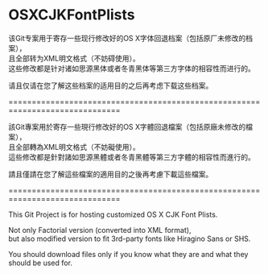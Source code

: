 OSXCJKFontPlists
================

该Git专案用于寄存一些现行修改好的OS X字体回退档案（包括原厂未修改的档案），<br>
且全部转为XML明文格式（不妨碍使用）。<br>
这些修改都是针对诸如思源黑体或者冬青黑体等第三方字体的相容性而进行的。

请且仅请在您了解这些档案的适用目的之后再考虑下载这些档案。<br>

==============================================================================<br>

該Git專案用於寄存一些現行修改好的OS X字體回退檔案（包括原廠未修改的檔案），<br>
且全部轉為XML明文格式（不妨礙使用）。<br>
這些修改都是針對諸如思源黑體或者冬青黑體等第三方字體的相容性而進行的。

請且僅請在您了解這些檔案的適用目的之後再考慮下載這些檔案。<br>

==============================================================================<br>

This Git Project is for hosting customized OS X CJK Font Plists.<br>

Not only Factorial version (converted into XML format),<br>
but also modified version to fit 3rd-party fonts like Hiragino Sans or SHS.<br>

You should download files only if you know what they are and what they should be used for.<br>